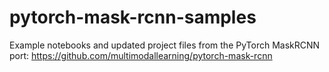 # pytorch-mask-rcnn-samples
Example notebooks and updated project files from the PyTorch MaskRCNN port:  https://github.com/multimodallearning/pytorch-mask-rcnn
